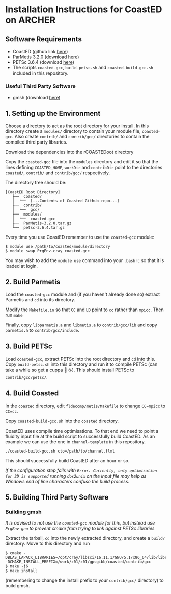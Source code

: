 # Installation Instructions for CoastED on ARCHER

## Software Requirements
- CoastED (github link [here](https://github.com/CoastED/coasted))
- ParMetis 3.2.0 (download [here](http://glaros.dtc.umn.edu/gkhome/fetch/sw/parmetis/OLD/ParMetis-3.2.0.tar.gz))
- PETSc 3.6.4 (download [here](http://ftp.mcs.anl.gov/pub/petsc/release-snapshots/petsc-3.6.4.tar.gz))
- The scripts `coasted-gcc`, `build-petsc.sh` and `coasted-build-gcc.sh` included in this repository.

### Useful Third Party Software
- gmsh (download [here](http://gmsh.info//src/older/gmsh-2.10.1-source.tgz))

## 1. Setting up the Environment
Choose a directory to act as the root directory for your install. In this directory create a `modules/` directory to contain your module file, `coasted-gcc`. Also create `contrib/` and `contrib/gcc/` directories to contain the compiled third party libraries.

Download the dependencies into the rCOASTEDoot directory

Copy the `coasted-gcc` file into the `modules` directory and edit it so that the lines defining `COASTED_HOME`, `workDir` and `contribDir` point to the directories `coasted/`, `contrib/` and `contrib/gcc/` respectively.

The directory tree should be:
```
[CoastED Root Directory]
   ├──  coasted/
   │  └──  [...Contents of Coasted Github repo...]
   ├──  contrib/
   │  └──  gcc/
   ├──  modules/
   │  └──  coasted-gcc
   ├──  ParMetis-3.2.0.tar.gz
   └──  petsc-3.6.4.tar.gz
```

Every time you use CoastED remember to use the `coasted-gcc` module:
```
$ module use /path/to/coasted/module/directory
$ module swap PrgEnv-cray coasted-gcc
```
You may wish to add the `module use` command into your `.bashrc` so that it is loaded at login.


## 2. Build Parmetis
Load the `coasted-gcc` module and (if you haven't already done so) extract Parmetis and `cd` into its directory.

Modify the `Makefile.in` so that `CC` and `LD` point to `cc` rather than `mpicc`. Then run `make`

Finally, copy `libparmetis.a` and `libmetis.a` to `contrib/gcc/lib` and copy `parmetis.h` to `contrib/gcc/include`.

## 3. Build PETSc
Load `coasted-gcc`, extract PETSc into the root directory and `cd` into this. Copy `build-petsc.sh` into this directory and run it to compile PETSc (can take a while so get a cuppa :tea: :coffee:). This should install PETSc to `contrib/gcc/petsc/`.


## 4. Build Coasted
In the `coasted` directory, edit `fldecomp/metis/Makefile` to change `CC=mpicc` to `CC=cc`.

Copy `coasted-build-gcc.sh` into the `coasted` directory.

CoastED uses compile time optimisations. To that end we need to point a fluidity input file at the build script to successfully build CoastED. As an example we can use the one in `channel-template` in this repository.

```
./coasted-build-gcc.sh cto=/path/to/channel.flml
```
This should successfully build CoastED after an hour or so.

*If the configuration step fails with `Error. Currently, only optimisation for 2D is supported` running `dos2unix` on the input file may help as Windows end of line characters confuse the build process.*

## 5. Building Third Party Software
### Building gmsh

*It is advised to not use the `coasted-gcc` module for this, but instead use `PrgEnv-gnu` to prevent cmake from trying to link against PETSc libraries*

Extract the tarball, `cd` into the newly extracted directory, and create a `build/` directory. Move to this directory and run
```
$ cmake -DBLAS_LAPACK_LIBRARIES=/opt/cray/libsci/16.11.1/GNU/5.1/x86_64/lib/libsci_gnu.a -DCMAKE_INSTALL_PREFIX=/work/z01/z01/gpsgibb/coasted/contrib/gcc
$ make -j6
$ make install
```
(remembering to change the install prefix to your `contrib/gcc/` directory) to build gmsh.
